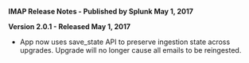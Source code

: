 **IMAP Release Notes - Published by Splunk May 1, 2017**

**Version 2.0.1 - Released May 1, 2017**

- App now uses save_state API to preserve ingestion state across upgrades. Upgrade will no longer cause all emails to be reingested.
